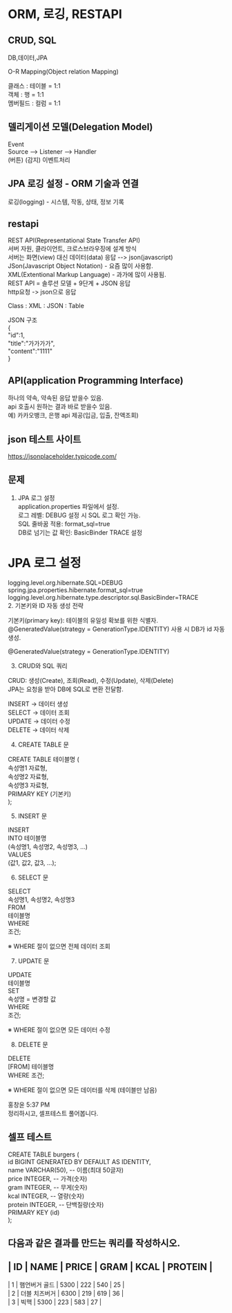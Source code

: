 # ORM, 로깅, RESTAPI
## CRUD, SQL    
  DB,데이터,JPA    
      
  O-R Mapping(Object relation Mapping)    
    
  클래스 : 테이블 = 1:1    
  객체   : 행    = 1:1    
  멤버필드 : 컬럼 = 1:1    
    
## 델리게이션 모델(Delegation Model)    
Event    
Source --> Listener --> Handler    
(버튼)     (감지)        이벤트처리    

## JPA 로깅 설정 - ORM 기술과 연결
로깅(logging) - 시스템, 작동, 상태, 정보 기록

## restapi
REST API(Representational State Transfer API)   
서버 자원, 클라이언트, 크로스브라우징에 설계 방식      
서버는 화면(view) 대신 데이터(data) 응답 --> json(javascript)   
JSon(Javascript Object Notation) - 요즘 많이 사용함.   
XML(Extentional Markup Language) - 과가에 많이 사용됨.   
REST API = 솔루션 모델 + 9단계 + JSON 응답   
http요청 -> json으로 응답   
   
Class : XML : JSON : Table   
   
JSON 구조   
{   
    "id":1,   
    "title":"가가가가",   
    "content":"1111"   
}   
   

## API(application Programming Interface)    
하나의 약속, 약속된 응답 받을수 있음.   
api 호출시 원하는 결과 바로 받을수 있음.   
예) 카카오뱅크, 은행 api 제공(입금, 입출, 잔액조회)   
   
## json 테스트 사이트   
https://jsonplaceholder.typicode.com/   


## 문제
1. JPA 로그 설정   
application.properties 파일에서 설정.   
로그 레벨: DEBUG 설정 시 SQL 로그 확인 가능.   
SQL 줄바꿈 적용: format_sql=true   
DB로 넘기는 값 확인: BasicBinder TRACE 설정   

# JPA 로그 설정   
logging.level.org.hibernate.SQL=DEBUG   
spring.jpa.properties.hibernate.format_sql=true   
logging.level.org.hibernate.type.descriptor.sql.BasicBinder=TRACE   
2. 기본키와 ID 자동 생성 전략   
   
기본키(primary key): 테이블의 유일성 확보를 위한 식별자.   
@GeneratedValue(strategy = GenerationType.IDENTITY) 사용 시 DB가 id 자동 생성.   
   
@GeneratedValue(strategy = GenerationType.IDENTITY)   

3. CRUD와 SQL 쿼리      

CRUD: 생성(Create), 조회(Read), 수정(Update), 삭제(Delete)   
JPA는 요청을 받아 DB에 SQL로 변환 전달함.   
   
INSERT → 데이터 생성   
SELECT → 데이터 조회   
UPDATE → 데이터 수정   
DELETE → 데이터 삭제   

4. CREATE TABLE 문   
   
CREATE TABLE 테이블명 (   
  속성명1 자료형,   
  속성명2 자료형,   
  속성명3 자료형,   
  PRIMARY KEY (기본키)   
);   

5. INSERT 문   
   
INSERT   
INTO 테이블명   
(속성명1, 속성명2, 속성명3, ...)   
VALUES   
(값1, 값2, 값3, ...);   

6. SELECT 문   
   
SELECT   
  속성명1, 속성명2, 속성명3   
FROM   
  테이블명   
WHERE   
  조건;   
   
   
※ WHERE 절이 없으면 전체 데이터 조회  

7. UPDATE 문   
      
UPDATE   
  테이블명   
SET   
  속성명 = 변경할 값   
WHERE      
  조건;
   
   
※ WHERE 절이 없으면 모든 데이터 수정   

8. DELETE 문   
   
DELETE   
[FROM] 테이블명   
WHERE 조건;   


※ WHERE 절이 없으면 모든 데이터를 삭제 (테이블만 남음)   
   
홍창윤 5:37 PM   
정리하시고, 셀프테스트 풀어봅니다.   

## 셀프 테스트
   
CREATE TABLE burgers (   
  id BIGINT GENERATED BY DEFAULT AS IDENTITY,   
  name VARCHAR(50),     -- 이름(최대 50글자)   
  price INTEGER,        -- 가격(숫자)   
  gram INTEGER,         -- 무게(숫자)   
  kcal INTEGER,         -- 열량(숫자)   
  protein INTEGER,      -- 단백질량(숫자)   
  PRIMARY KEY (id)   
);   
   
## 다음과 같은 결과를 만드는 쿼리를 작성하시오.   
| ID | NAME           | PRICE | GRAM | KCAL | PROTEIN |   
------------------------------------------------------------   
| 1  | 햄언버거 골드 | 5300  | 222     | 540    | 25      |   
| 2  | 더블 치즈버거 | 6300  | 219     | 619    | 36      |   
| 3  | 빅맥              | 5300  | 223     | 583    | 27      |   
   
